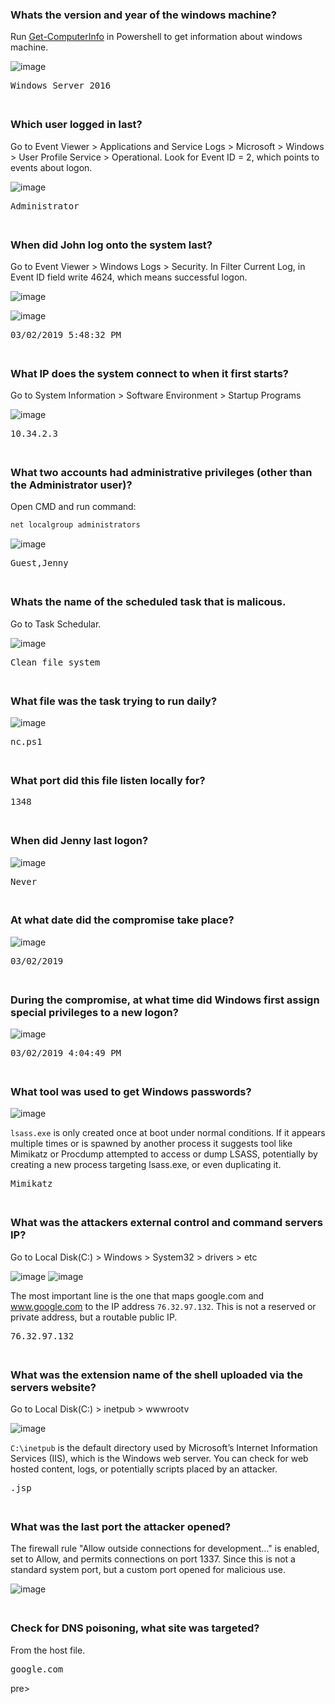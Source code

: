 ### Whats the version and year of the windows machine?
Run [Get-ComputerInfo](https://learn.microsoft.com/en-us/powershell/module/microsoft.powershell.management/get-computerinfo?view=powershell-7.5) in Powershell to get information about windows machine.

![image](https://github.com/user-attachments/assets/a612208d-fb03-4dd8-bbb5-71c4bcb43517)

<pre>Windows Server 2016</pre>

<span style="line-height:0.5;">&nbsp;</span>

### Which user logged in last?
Go to Event Viewer > Applications and Service Logs > Microsoft > Windows > User Profile Service > Operational. Look for Event ID = 2, which points to events about logon.  

![image](https://github.com/user-attachments/assets/b71b6d96-4e45-4d73-8834-047eeb7f8ef4)

<pre>Administrator</pre>

<span style="line-height:0.5;">&nbsp;</span>

### When did John log onto the system last?
Go to Event Viewer > Windows Logs > Security. In Filter Current Log, in Event ID field write 4624, which means successful logon.  

![image](https://github.com/user-attachments/assets/07489bf2-c51f-46fe-bd94-01f432db1e29)

![image](https://github.com/user-attachments/assets/395fbcc9-4b0f-4ead-8fbc-f1f1b6ab1e62)

<pre>03/02/2019 5:48:32 PM</pre>

<span style="line-height:0.5;">&nbsp;</span>

### What IP does the system connect to when it first starts?
Go to System Information > Software Environment > Startup Programs  

![image](https://github.com/user-attachments/assets/e54eeb76-201a-42b4-9a43-df32e355e3fb)  

<pre>10.34.2.3</pre>

<span style="line-height:0.5;">&nbsp;</span>

### What two accounts had administrative privileges (other than the Administrator user)?
Open CMD and run command:
```BASH
net localgroup administrators
```
![image](https://github.com/user-attachments/assets/d623a9e2-5d83-4e93-8c6f-608823d8e86e)

<pre>Guest,Jenny</pre>

<span style="line-height:0.5;">&nbsp;</span>

### Whats the name of the scheduled task that is malicous.
Go to Task Schedular.  

![image](https://github.com/user-attachments/assets/56be50e2-3a3c-4b3a-a9d6-87dc473cb18b)  

<pre>Clean file system</pre>

<span style="line-height:0.5;">&nbsp;</span>

### What file was the task trying to run daily?
![image](https://github.com/user-attachments/assets/3861617c-e8da-469c-b3b5-b958d00cf58f)  

<pre>nc.ps1</pre>

<span style="line-height:0.5;">&nbsp;</span>

### What port did this file listen locally for?
<pre>1348</pre>

<span style="line-height:0.5;">&nbsp;</span>

### When did Jenny last logon?
![image](https://github.com/user-attachments/assets/f95c0c5b-e817-43f9-b603-ba9ef03aa279)
<pre>Never</pre>

<span style="line-height:0.5;">&nbsp;</span>

### At what date did the compromise take place?
![image](https://github.com/user-attachments/assets/29052240-b477-42b0-a7f4-8509eeb3f6b0)
<pre>03/02/2019</pre>

<span style="line-height:0.5;">&nbsp;</span>

### During the compromise, at what time did Windows first assign special privileges to a new logon?
![image](https://github.com/user-attachments/assets/cb11a9ec-5a8e-4572-91a9-6c6baa464e5a)
<pre>03/02/2019 4:04:49 PM</pre>

<span style="line-height:0.5;">&nbsp;</span>

### What tool was used to get Windows passwords?
![image](https://github.com/user-attachments/assets/901e1232-3acd-4799-96f9-879823cd14b7)

`lsass.exe` is only created once at boot under normal conditions. If it appears multiple times or is spawned by another process it suggests tool like Mimikatz or Procdump attempted to access or dump LSASS, potentially by creating a new process targeting lsass.exe, or even duplicating it.
<pre>Mimikatz</pre>

<span style="line-height:0.5;">&nbsp;</span>

### What was the attackers external control and command servers IP?
Go to Local Disk(C:) > Windows > System32 > drivers > etc  

![image](https://github.com/user-attachments/assets/238446bb-8d8f-42cb-a55c-22814687bc05)
![image](https://github.com/user-attachments/assets/97e7062e-d460-4d5c-882f-06f425e14fe2)  

The most important line is the one that maps google.com and www.google.com to the IP address `76.32.97.132`. This is not a reserved or private address, but a routable public IP.
<pre>76.32.97.132</pre>

<span style="line-height:0.5;">&nbsp;</span>

### What was the extension name of the shell uploaded via the servers website?
Go to Local Disk(C:) > inetpub > wwwrootv  

![image](https://github.com/user-attachments/assets/595859fe-bdaf-405c-ad86-6416eb821459)

`C:\inetpub` is the default directory used by Microsoft’s Internet Information Services (IIS), which is the Windows web server. You can check for web hosted content, logs, or potentially scripts placed by an attacker.  

<pre>.jsp</pre>

<span style="line-height:0.5;">&nbsp;</span>

### What was the last port the attacker opened?
The firewall rule "Allow outside connections for development..." is enabled, set to Allow, and permits connections on port 1337. Since this is not a standard system port, but a custom port opened for malicious use.  

![image](https://github.com/user-attachments/assets/c6512e6f-88de-4680-8fec-ccd13ac3860e)

<span style="line-height:0.5;">&nbsp;</span>

### Check for DNS poisoning, what site was targeted?
From the host file.
<pre>google.com</pre>pre>
